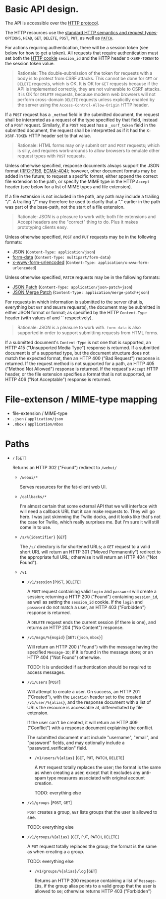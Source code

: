 # Basic API design.

The API is accessible over the [HTTP protocol][RFC-7230].

The HTTP resources use the
[standard HTTP semantics and request types][RFC-7231]; `OPTIONS`,
`HEAD`, `GET`, `DELETE`, `POST`, `PUT`, as well as
[`PATCH`][RFC-5789].

For actions requiring authentication, there will be a session token
(see below for how to get a token).  All requests that require
authentication must set both the [HTTP cookie][RFC-6265] `session_id`
and the HTTP header `X-XSRF-TOKEN` to the session token value.

> Rationale: The double-submission of the token for requests with a
> body is to protect from CSRF attacks.  This cannot be done for `GET`
> or `DELETE` requests, which is OK.  It is OK for `GET` requests
> because if the API is implemented correctly, they are not vulnerable
> to CSRF attacks.  It is OK for `DELETE` requests, because modern web
> browsers will not perform cross-domain `DELETE` requests unless
> explicitly enabled by the server using the
> `Access-Control-Allow-Origin` HTTP header.

If a `POST` request has a `_method` field in the submitted document,
the request shall be interpreted as a request of the type specified by
that field, instead of a `POST` request.  Similarly, if a `POST`
request has a `_xsrf_token` field in the submitted document, the
request shall be interpretted as if it had the `X-XSRF-TOKEN` HTTP
header set to that value.

> Rationale: HTML forms may only submit `GET` and `POST` requests;
> which is silly, and requires work-arounds to allow browsers to
> emulate other request types with `POST` requests.

Unless otherwise specified, response documents always support the JSON
format ([RFC-7159][], [ECMA-404][]); however, other document formats
may be added in the future; to request a specific format, either
append the correct file extension to the path, or specify the MIME
type in the HTTP `Accept` header (see below for a list of MIME types
and file extension).

If a file extension is not included in the path, any path may include
a trailing "/".  A trailing "/" may therefore be used to clarify that
a "." earlier in the path was part of the base-path, not the start of
a file extension.

> Rationale: JSON is a pleasure to work with; both file extensions and
> Accept headers are the "correct" thing to do.  Plus it makes
> prototyping clients easy.

Unless otherwise specified, `POST` and `PUT` requests may be in the
following formats:
 - JSON (`Content-Type: application/json`)
 - [form-data][RFC-2388] (`Content-Type: multipart/form-data`)
 - [x-www-form-urlencoded][x-www-form-urlencoded] (`Content-Type: application/x-www-form-urlencoded`)

Unless otherwise specified, `PATCH` requests may be in the following
formats:
 - [JSON Patch][RFC-6902] (`Content-Type: application/json-patch+json`)
 - [JSON Merge Patch][RFC-7368] (`Content-Type: application/merge-patch+json`)

For requests in which information is submitted to the server (that is,
everything but `GET` and `DELETE` requests), the document may be
submitted in either JSON format or  format; as
specified by the HTTP `Content-Type` header (with values of
 and `` respectively).

> Rationale: JSON is a pleasure to work with. `form-data` is also
> supported in order to support submitting requests from HTML forms.

If a submitted document's `Content-Type` is not one that is supported,
an HTTP 415 ("Unsupported Media Type") response is returned.  If a
submitted document is of a supported type, but the document structure
does not match the expected format, then an HTTP 400 ("Bad Request")
response is returned.  If the request method is not supported for a
path, an HTTP 405 ("Method Not Allowed") response is returned.  If the
request's `Accept` HTTP header, or the file extension specifies a
format that is not supported, an HTTP 406 ("Not Acceptable") response
is returned.

[RFC-2388]: https://tools.ietf.org/html/rfc2388
	"Returning Values from Forms: multipart/form-data"
[RFC-2616]: https://tools.ietf.org/html/rfc2616
	"RFC 2616: Hypertext Transfer Protocol -- HTTP/1.1"
[RFC-5789]: https://tools.ietf.org/html/rfc5789
	"RFC 5789: PATCH Method for HTTP"
[RFC-6265]: https://tools.ietf.org/html/rfc6265
	"RFC 6265: HTTP State Management Mechanism"
[RFC-6902]: https://tools.ietf.org/html/rfc6902
	"RFC 6902: JavaScript Object Notation (JSON) Patch"
[RFC-7159]: https://tools.ietf.org/html/rfc7159
	"RFC 7159: The JavaScript Object Notation (JSON) Data Interchange Format"
[RFC-7230]: https://tools.ietf.org/html/rfc7231
	"Hypertext Transfer Protocol (HTTP/1.1): Message Syntax and Routing"
[RFC-7231]: https://tools.ietf.org/html/rfc7231
	"Hypertext Transfer Protocol (HTTP/1.1): Semantics and Content"
[RFC-7368]: https://tools.ietf.org/html/rfc7368
	"RFC 7368: JSON Merge Patch"
[ECMA-404]: http://www.ecma-international.org/publications/files/ECMA-ST/ECMA-404.pdf
	"ECMA-404: The JSON Data Interchange Format"
[x-www-form-urlencoded]: http://www.w3.org/html/wg/drafts/html/master/semantics.html#application/x-www-form-urlencoded-encoding-algorithm
	"HTML5.1: x-www-form-urlencoded encoding Algorithm"

# File-extenson / MIME-type mapping

 * file-extension / MIME-type
 * `.json` / `application/json`
 * `.mbox` / `application/mbox`

# Paths

* `/` [`GET`]

	Returns an HTTP 302 ("Found") redirect to `/webui/`

	* `/webui/*`

		Serves resources for the fat-client web UI.

	* `/callbacks/*`

		I'm almost certain that some external API that we will
		interface with will need a callback URL that it can make
		requests to.  They will go here.  I was just skimming the
		Twilio docks, and it looks like that's not the case for
		Twilio, which really surprises me.  But I'm sure it will still
		come in to use.

	* `/s/%{identifier}` [`GET`]

		The `/s/` directory is for shortened URLs; a `GET` request to
		a valid short URL will return an HTTP 301 ("Moved
		Permanently") redirect to the appropriate full URL; otherwise
		it will return an HTTP 404 ("Not Found").

	* `/v1`

		* `/v1/session` [`POST`, `DELETE`]

			A `POST` request containing valid `login` and `password` will
			create a session; returning a HTTP 200 ("Found") containing
			`session_id`, as well as setting the `session_id` cookie.  If
			the `login` and `password` do not match a user, an HTTP 403
			("Forbidden") response is returned.

			A `DELETE` request ends the current session (if there is one),
			and returns an HTTP 204 ("No Content") response.

		* `/v1/msgs/%{msgid}` [`GET:{json,mbox}`]

			Will return an HTTP 200 ("Found") with the message having the
			specified `Message-ID`; if it is found in the message store;
			or an HTTP 404 ("Not Found") otherwise.

			TODO: It is undecided if authentication should be required to
			access messages.

		* `/v1/users` [`POST`]

			Will attempt to create a user. On success, an HTTP 201
			("Created"), with the `Location` header set to the created
			`/v1/user/%{alias}`, and the response document with a list
			of URLs the resource is accessable at, differentiated by
			file extension.

			If the user can't be created, it will return an HTTP 409
			("Conflict") with a response document explaining the conflict.

			The submitted document must include "username", "email", and
			"password" fields, and may optionally include a
			"password_verification" field.

			* `/v1/users/%{alias}` [`GET`, `PUT`, `PATCH`, `DELETE`]

				A `PUT` request totally replaces the user; the format is
				the same as when creating a user, except that it excludes
				any anti-spam type measures associated with original
				account creation.

				TODO: everything else

		* `/v1/groups` [`POST`, `GET`]

			`POST` creates a group, `GET` lists groups that the user is
			allowed to see.

			TODO: everything else

		* `/v1/groups/%{alias}` [`GET`, `PUT`, `PATCH`, `DELETE`]

			A `PUT` request totally replaces the group; the format is the
			same as when creating a a group.

			TODO: everything else

			* `/v1/groups/%{alias}/log` [`GET`]

				Returns an HTTP 200 response containing a list of
				`Message-ID`s, if the group alias points to a valid group
				that the user is allowed to se; otherwise returns HTTP 403
				("Forbidden")

